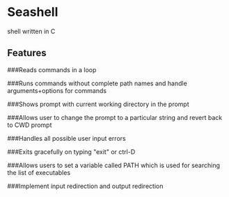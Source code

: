 # Seashell
shell written in C

## Features

###Reads commands in a loop

###Runs commands without complete path names and handle arguments+options for commands

###Shows prompt with current working directory in the prompt

###Allows user to change the prompt to a particular string and revert back to CWD prompt

###Handles all possible user input errors 

###Exits gracefully on typing "exit" or ctrl-D

###Allows users to set a variable called PATH which is used for searching the list of executables

###Implement input redirection and output redirection
